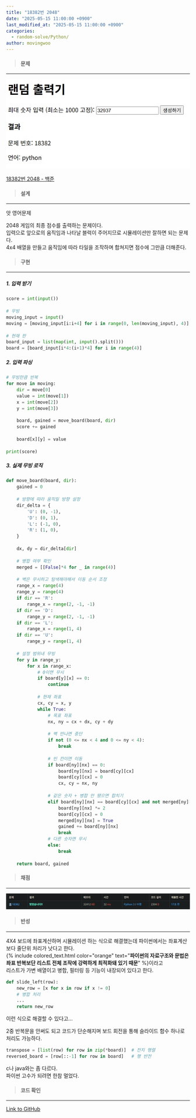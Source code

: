 ```yaml
---
title: "18382번 2048"
date: "2025-05-15 11:00:00 +0900"
last_modified_at: "2025-05-15 11:00:00 +0900"
categories: 
  - random-solve/Python/
author: movingwoo
---
```

> #### 문제  
---  
  
![img01](/assets/images/posts/random-solve/Python/2025-05-15-18382/img01.jpg)  
  
[18382번 2048 - 백준](https://www.acmicpc.net/problem/18382)  
   
> #### 설계  
---  
  
앗 영어문제  
  
2048 게임의 최종 점수를 출력하는 문제이다.  
입력으로 앞으로의 움직임과 나타날 블럭이 주어지므로 시뮬레이션만 잘하면 되는 문제다.  
4x4 배열을 만들고 움직임에 따라 타일을 조작하며 합쳐지면 점수에 그만큼 더해준다.  
  
> #### 구현  
---  
  
##### 1. 입력 받기  
  
```python
score = int(input())

# 무빙
moving_input = input()
moving = [moving_input[i:i+4] for i in range(0, len(moving_input), 4)]

# 현재 판
board_input = list(map(int, input().split()))
board = [board_input[i*4:(i+1)*4] for i in range(4)]
```
  
##### 2. 입력 파싱  
  
```python
# 무빙만큼 반복
for move in moving:
    dir = move[0]
    value = int(move[1])
    x = int(move[2])
    y = int(move[3])

    board, gained = move_board(board, dir)
    score += gained

    board[x][y] = value

print(score)
```
  
##### 3. 실제 무빙 로직  
  
```python
def move_board(board, dir):
    gained = 0

    # 방향에 따라 움직일 방향 설정
    dir_delta = {
        'U': (0, -1),
        'D': (0, 1),
        'L': (-1, 0),
        'R': (1, 0),
    }

    dx, dy = dir_delta[dir]

    # 병합 여부 확인
    merged = [[False]*4 for _ in range(4)]

    # 벽은 무시하고 탐색해야해서 이동 순서 조정
    range_x = range(4)
    range_y = range(4)
    if dir == 'R':
        range_x = range(2, -1, -1)
    if dir == 'D':
        range_y = range(2, -1, -1)
    if dir == 'L':
        range_x = range(1, 4)
    if dir == 'U':
        range_y = range(1, 4)

    # 설정 범위내 무빙
    for y in range_y:
        for x in range_x:
            # 0이면 무시
            if board[y][x] == 0:
                continue

            # 현재 좌표
            cx, cy = x, y
            while True:
                # 목표 좌표
                nx, ny = cx + dx, cy + dy

                # 벽 만나면 중단
                if not (0 <= nx < 4 and 0 <= ny < 4):
                    break

                # 빈 칸이면 이동
                if board[ny][nx] == 0:
                    board[ny][nx] = board[cy][cx]
                    board[cy][cx] = 0
                    cx, cy = nx, ny

                # 같은 숫자 + 병합 안 됐으면 합치기
                elif board[ny][nx] == board[cy][cx] and not merged[ny][nx]:
                    board[ny][nx] *= 2
                    board[cy][cx] = 0
                    merged[ny][nx] = True
                    gained += board[ny][nx]
                    break
                # 다른 숫자면 무시
                else:
                    break
    
    return board, gained
```
  
> #### 채점  
---  

![img02](/assets/images/posts/random-solve/Python/2025-05-15-18382/img02.jpg)  
  
> #### 반성  
---  
  
4X4 보드에 좌표계산하며 시뮬레이션 하는 식으로 해결했는데 파이썬에서는 좌표계산보다 줄단위 처리가 낫다고 한다.  
{% include colored_text.html color="orange" text="**파이썬의 자료구조와 문법은 좌표 반복보단 리스트 전체 조작에 강력하게 최적화돼 있기 때문**" %}이라고  
리스트가 가변 배열이고 병합, 필터링 등 기능이 내장되어 있다고 한다.  
  
```python
def slide_left(row):
    new_row = [x for x in row if x != 0]
    # 병합 처리
    ...
    return new_row
```
  
이런 식으로 해결할 수 있다고...  
  
2중 반복문을 안써도 되고 코드가 단순해지며 보드 회전을 통해 슬라이드 함수 하나로 처리도 가능하다.  
  
```python
transpose = [list(row) for row in zip(*board)]  # 전치 행렬
reversed_board = [row[::-1] for row in board]   # 행 반전
```
  
c나 java와는 좀 다르다.  
파이썬 고수가 되려면 한참 멀었다.  
  
> #### 코드 확인   
---  

[Link to GitHub](https://raw.githubusercontent.com/movingwoo/movingwoo-snippets/refs/heads/main/random-solve/Python/2025-05-15-18382.py)

